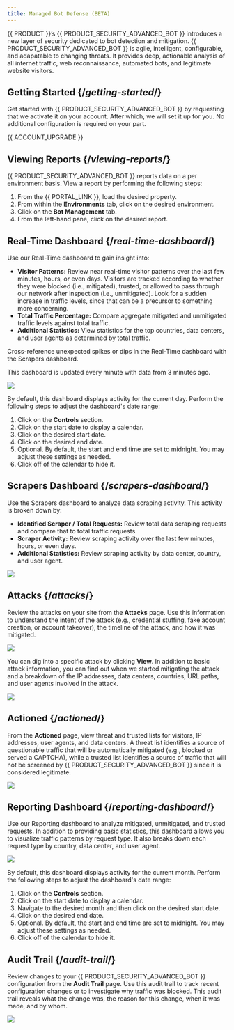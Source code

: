 ```yaml
---
title: Managed Bot Defense (BETA)
---
```


{{ PRODUCT }}’s {{ PRODUCT_SECURITY_ADVANCED_BOT }} introduces a new layer of security dedicated to bot
detection and mitigation. {{ PRODUCT_SECURITY_ADVANCED_BOT }} is agile, intelligent, configurable, and adapatable to changing threats. It provides deep, actionable analysis of
all internet traffic, web reconnaissance, automated bots, and legitimate website
visitors.

## Getting Started {/*getting-started*/}

Get started with {{ PRODUCT_SECURITY_ADVANCED_BOT }} by requesting that we activate it on your account. After which, we will set it up for you. No additional configuration is required on your part.

<Callout type="important">

  {{ ACCOUNT_UPGRADE }}

</Callout>

## Viewing Reports {/*viewing-reports*/}

{{ PRODUCT_SECURITY_ADVANCED_BOT }} reports data on a per environment basis. View a report by performing the following steps:

1.  From the {{ PORTAL_LINK }}, load the desired property.
2.  From within the **Environments** tab, click on the desired environment.
3.  Click on the **Bot Management** tab. 
4.  From the left-hand pane, click on the desired report.

## Real-Time Dashboard {/*real-time-dashboard*/}

Use our Real-Time dashboard to gain insight into:

-   **Visitor Patterns:** Review near real-time visitor patterns over the last few minutes, hours, or even days. Visitors are tracked according to whether they were blocked (i.e., mitigated), trusted, or allowed to pass through our network after inspection (i.e., unmitigated). Look for a sudden
increase in traffic levels, since that can be a precursor to something more concerning.
-   **Total Traffic Percentage:** Compare aggregate mitigated and unmitigated traffic levels against total traffic.
-   **Additional Statistics:** View statistics for the top countries, data centers, and user agents as determined by total traffic.

<Callout type="tip">

  Cross-reference unexpected spikes or dips in the Real-Time dashboard with the Scrapers dashboard.

</Callout>

<Callout type="info">

  This dashboard is updated every minute with data from 3 minutes ago.

</Callout>

![](/images/advanced-bot-management/real-time-dashboard.png)

By default, this dashboard displays activity for the current day. Perform the following steps to adjust the dashboard's date range:

1.  Click on the **Controls** section.
2.  Click on the start date to display a calendar.
3.  Click on the desired start date. 
4.  Click on the desired end date.
5.  Optional. By default, the start and end time are set to midnight. You may adjust these settings as needed. 
6.  Click off of the calendar to hide it.

## Scrapers Dashboard {/*scrapers-dashboard*/}

Use the Scrapers dashboard to analyze data scraping activity. This activity is broken down by:

-   **Identified Scraper / Total Requests:** Review total data scraping requests and compare that to total traffic requests.
-   **Scraper Activity:** Review scraping activity over the last few minutes, hours, or even days.
-   **Additional Statistics:** Review scraping activity by data center, country, and user agent.

![](/images/advanced-bot-management/scrapers.png)

## Attacks {/*attacks*/}

Review the attacks on your site from the **Attacks** page. Use this information to understand the intent of the attack (e.g., credential stuffing, fake account creation, or account takeover), the timeline of the attack, and how it was mitigated.

![](/images/advanced-bot-management/attacks.png)

You can dig into a specific attack by clicking **View**. In addition to basic attack information, you can find out when we started mitigating the attack and a breakdown of the IP addresses, data centers, countries, URL paths, and user agents involved in the attack.

![](/images/advanced-bot-management/attack-details.png)

## Actioned {/*actioned*/}

From the **Actioned** page, view threat and trusted lists for visitors, IP addresses, user agents, and data centers. A threat list identifies a source of questionable traffic that will be automatically mitigated (e.g., blocked or served a CAPTCHA), while a trusted list identifies a source of traffic that will not be screened by {{ PRODUCT_SECURITY_ADVANCED_BOT }} since it is considered legitimate.

![](/images/advanced-bot-management/actioned.png)

## Reporting Dashboard {/*reporting-dashboard*/}

Use our Reporting dashboard to analyze mitigated, unmitigated, and trusted requests. In addition to providing basic statistics, this dashboard allows you to visualize traffic patterns by request type. It also breaks down each request type by country, data center, and user agent. 

![](/images/advanced-bot-management/reporting.png)

By default, this dashboard displays activity for the current month. Perform the following steps to adjust the dashboard's date range:

1.  Click on the **Controls** section.
2.  Click on the start date to display a calendar.
3.  Navigate to the desired month and then click on the desired start date. 
4.  Click on the desired end date.
5.  Optional. By default, the start and end time are set to midnight. You may adjust these settings as needed. 
6.  Click off of the calendar to hide it.

## Audit Trail {/*audit-trail*/}

Review changes to your {{ PRODUCT_SECURITY_ADVANCED_BOT }} configuration from the **Audit Trail** page. Use this audit trail to track recent configuration changes or to investigate why traffic was blocked. This audit trail reveals what the change was, the reason for this change, when it was made, and by whom. 

![](/images/advanced-bot-management/audit-trail.png)
